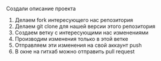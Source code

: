 Создали описание проекта

1. Делаем fork интересующего нас репозитория
2. Делаем git clone для нашей версии этого репозитория
3. Создаем ветку с интересующими нас изменениями
4. Производим изменения только в этой ветке
5. Отправляем эти изменения на свой аккаунт push
6. В окне на гитхаб можно отправить pull request
